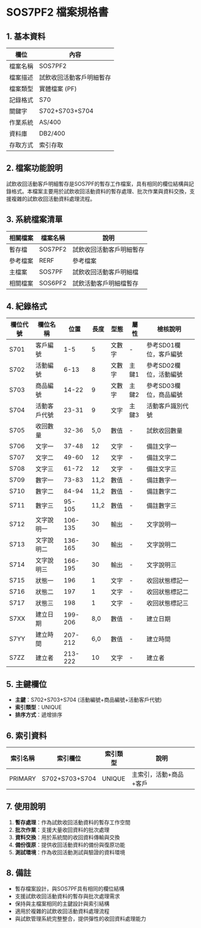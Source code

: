 # SOS7PF2 檔案規格書

## 1. 基本資料

| 欄位 | 內容 |
|------|------|
| 檔案名稱 | SOS7PF2 |
| 檔案描述 | 試飲收回活動客戶明細暫存 |
| 檔案類型 | 實體檔案 (PF) |
| 記錄格式 | S70 |
| 關鍵字 | S702+S703+S704 |
| 作業系統 | AS/400 |
| 資料庫 | DB2/400 |
| 存取方式 | 索引存取 |

## 2. 檔案功能說明

試飲收回活動客戶明細暫存是SOS7PF的暫存工作檔案，具有相同的欄位結構與記錄格式。本檔案主要用於試飲收回活動資料的暫存處理、批次作業與資料交換，支援複雜的試飲收回活動資料處理流程。

## 3. 系統檔案清單

| 相關檔案 | 檔案名稱 | 說明 |
|----------|----------|------|
| 暫存檔 | SOS7PF2 | 試飲收回活動客戶明細暫存 |
| 參考檔案 | RERF | 參考檔案 |
| 主檔案 | SOS7PF | 試飲收回活動客戶明細檔 |
| 相關檔案 | SOS6PF2 | 試飲活動客戶明細檔暫存 |

## 4. 紀錄格式

| 欄位代號 | 欄位名稱 | 位置 | 長度 | 型態 | 屬性 | 檢核說明 |
|----------|----------|------|------|------|------|----------|
| S701 | 客戶編號 | 1-5 | 5 | 文數字 | - | 參考SD01欄位，客戶編號 |
| S702 | 活動編號 | 6-13 | 8 | 文數字 | 主鍵1 | 參考SD02欄位，活動編號 |
| S703 | 商品編號 | 14-22 | 9 | 文數字 | 主鍵2 | 參考SD03欄位，商品編號 |
| S704 | 活動客戶代號 | 23-31 | 9 | 文字 | 主鍵3 | 活動客戶識別代號 |
| S705 | 收回數量 | 32-36 | 5,0 | 數值 | - | 試飲收回數量 |
| S706 | 文字一 | 37-48 | 12 | 文字 | - | 備註文字一 |
| S707 | 文字二 | 49-60 | 12 | 文字 | - | 備註文字二 |
| S708 | 文字三 | 61-72 | 12 | 文字 | - | 備註文字三 |
| S709 | 數字一 | 73-83 | 11,2 | 數值 | - | 備註數字一 |
| S710 | 數字二 | 84-94 | 11,2 | 數值 | - | 備註數字二 |
| S711 | 數字三 | 95-105 | 11,2 | 數值 | - | 備註數字三 |
| S712 | 文字說明一 | 106-135 | 30 | 輸出 | - | 文字說明一 |
| S713 | 文字說明二 | 136-165 | 30 | 輸出 | - | 文字說明二 |
| S714 | 文字說明三 | 166-195 | 30 | 輸出 | - | 文字說明三 |
| S715 | 狀態一 | 196 | 1 | 文字 | - | 收回狀態標記一 |
| S716 | 狀態二 | 197 | 1 | 文字 | - | 收回狀態標記二 |
| S717 | 狀態三 | 198 | 1 | 文字 | - | 收回狀態標記三 |
| S7XX | 建立日期 | 199-206 | 8,0 | 數值 | - | 建立日期 |
| S7YY | 建立時間 | 207-212 | 6,0 | 數值 | - | 建立時間 |
| S7ZZ | 建立者 | 213-222 | 10 | 文字 | - | 建立者 |

## 5. 主鍵欄位

- **主鍵**：S702+S703+S704 (活動編號+商品編號+活動客戶代號)
- **索引類型**：UNIQUE
- **排序方式**：遞增排序

## 6. 索引資料

| 索引名稱 | 索引欄位 | 索引類型 | 說明 |
|----------|----------|----------|------|
| PRIMARY | S702+S703+S704 | UNIQUE | 主索引，活動+商品+客戶 |

## 7. 使用說明

1. **暫存處理**：作為試飲收回活動資料的暫存工作空間
2. **批次作業**：支援大量收回資料的批次處理
3. **資料交換**：用於系統間的收回資料傳輸與交換
4. **備份復原**：提供收回活動資料的備份與復原功能
5. **測試環境**：作為收回活動測試與驗證的資料環境

## 8. 備註

- 暫存檔案設計，與SOS7PF具有相同的欄位結構
- 支援試飲收回活動資料的暫存與批次處理需求
- 保持與主檔案相同的主鍵設計與索引結構
- 適用於複雜的試飲收回活動資料處理流程
- 與試飲管理系統完整整合，提供彈性的收回資料處理能力 
